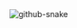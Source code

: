 <picture>
  <source media="(prefers-color-scheme: dark)" srcset="https://raw.githubusercontent.com/Lyshka/lyshka/refs/heads/output/github-contribution-grid-snake-dark.svg" />
  <source media="(prefers-color-scheme: light)" srcset="https://github.com/Lyshka/lyshka/blob/output/github-contribution-grid-snake.svg" />
  <img alt="github-snake" src="github-snake.svg" />
</picture>
